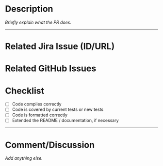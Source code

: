 # Description

*Briefly explain what the PR does.*

-----------------

# Related Jira Issue (ID/URL)

# Related GitHub Issues

# Checklist
- [ ] Code compiles correctly
- [ ] Code is covered by current tests or new tests
- [ ] Code is formatted correctly
- [ ] Extended the README / documentation, if necessary

-----------------

# Comment/Discussion

*Add anything else.*
